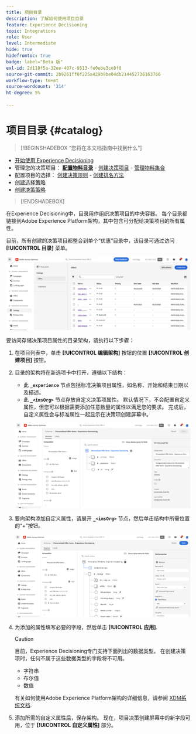 ```yaml
---
title: 项目目录
description: 了解如何使用项目目录
feature: Experience Decisioning
topic: Integrations
role: User
level: Intermediate
hide: true
hidefromtoc: true
badge: label="Beta 版"
exl-id: 2d118f5a-32ee-407c-9513-fe0ebe3ce8f0
source-git-commit: 2b9261ff0f225a429b9be04db214452736163766
workflow-type: tm+mt
source-wordcount: '314'
ht-degree: 5%

---
```


# 项目目录 {#catalog}

>[!BEGINSHADEBOX “您将在本文档指南中找到什么”]

* [开始使用 Experience Decisioning](gs-experience-decisioning.md)
* 管理您的决策项目： **[配置物料目录](catalogs.md)** - [创建决策项目](items.md) - [管理物料集合](collections.md)
* 配置项目的选择： [创建决策规则](rules.md) - [创建排名方法](ranking.md)
* [创建选择策略](selection-strategies.md)
* [创建决策策略](create-decision.md)

>[!ENDSHADEBOX]

在Experience Decisioning中，目录用作组织决策项目的中央容器。 每个目录都链接到Adobe Experience Platform架构，其中包含可分配给决策项目的所有属性。

目前，所有创建的决策项目都整合到单个“优惠”目录中，该目录可通过访问 **[!UICONTROL 目录]** 菜单。

![](assets/catalogs-list.png)

要访问存储决策项目属性的目录架构，请执行以下步骤：

1. 在项目列表中，单击 **[!UICONTROL 编辑架构]** 按钮的位置 **[!UICONTROL 创建项目]** 按钮。

1. 目录的架构将在新选项卡中打开，遵循以下结构：

   * 此 **`_experience`** 节点包括标准决策项目属性，如名称、开始和结束日期以及描述。
   * 此 **`_<imsOrg>`** 节点存放自定义决策项属性。 默认情况下，不会配置自定义属性，但您可以根据需要添加任意数量的属性以满足您的要求。 完成后，自定义属性会与标准属性一起显示在决策项创建屏幕中。

   ![](assets/catalogs-schema.png)

1. 要向架构添加自定义属性，请展开 **`_<imsOrg>`** 节点，然后单击结构中所需位置的“+”按钮。

   ![](assets/catalogs-add.png)

1. 为添加的属性填写必要的字段，然后单击 **[!UICONTROL 应用]**.

   >[!CAUTION]
   >
   >目前，Experience Decisioning专门支持下面列出的数据类型。 在创建决策项时，任何不属于这些数据类型的字段将不可用。
   >* 字符串
   >* 布尔值
   >* 数值

   有关如何使用Adobe Experience Platform架构的详细信息，请参阅 [XDM系统文档](https://experienceleague.adobe.com/docs/experience-platform/xdm/ui/overview.html?lang=zh-Hans).

1. 添加所需的自定义属性后，保存架构。 现在，项目决策创建屏幕中的新字段可用，位于 **[!UICONTROL 自定义属性]** 部分。
